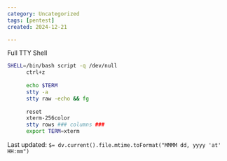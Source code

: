 ```yaml
---
category: Uncategorized
tags: [pentest]
created: 2024-12-21

---
```

Full TTY Shell

```bash
SHELL=/bin/bash script -q /dev/null
      ctrl+z
      
      echo $TERM
      stty -a
      stty raw -echo && fg
      
      reset
      xterm-256color
      stty rows ### columns ###
      export TERM=xterm
```


Last updated: `$= dv.current().file.mtime.toFormat("MMMM dd, yyyy 'at' HH:mm")`

